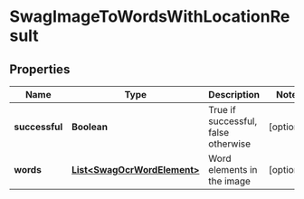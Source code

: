 
# SwagImageToWordsWithLocationResult

## Properties
Name | Type | Description | Notes
------------ | ------------- | ------------- | -------------
**successful** | **Boolean** | True if successful, false otherwise |  [optional]
**words** | [**List&lt;SwagOcrWordElement&gt;**](SwagOcrWordElement.md) | Word elements in the image |  [optional]



